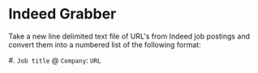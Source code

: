 # Indeed Grabber
Take a new line delimited text file of URL's from Indeed job postings and convert them into a numbered list of the following format:

#. `Job title` @ `Company`: `URL`
